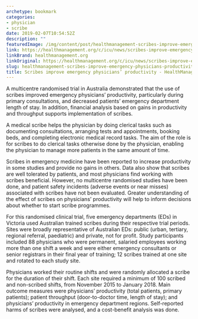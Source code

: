 ```yaml
---
archetype: bookmark
categories:
- physician
- scribe
date: 2019-02-07T10:54:52Z
description: ""
featuredImage: /img/content/post/healthmanagement-scribes-improve-emergency-physicians-productivity-healthmanagement-org.jpg
link: https://healthmanagement.org/c/icu/news/scribes-improve-emergency-physicians-productivity
linkBrand: healthmanagement.org
linkOriginal: https://healthmanagement.org/c/icu/news/scribes-improve-emergency-physicians-productivity
slug: healthmanagement-scribes-improve-emergency-physicians-productivity-healthmanagement-org
title: Scribes improve emergency physicians’ productivity - HealthManagement.org
---
```

A multicentre randomised trial in Australia demonstrated that the use of scribes improved emergency physicians’ productivity, particularly during primary consultations, and decreased patients’ emergency department length of stay. In addition, financial analysis based on gains in productivity and throughput supports implementation of scribes.

A medical scribe helps the physician by doing clerical tasks such as documenting consultations, arranging tests and appointments, booking beds, and completing electronic medical record tasks. The aim of the role is for scribes to do clerical tasks otherwise done by the physician, enabling the physician to manage more patients in the same amount of time.  

Scribes in emergency medicine have been reported to increase productivity in some studies and provide no gains in others. Data also show that scribes are well tolerated by patients, and most physicians find working with scribes beneficial. However, no multicentre randomised studies have been done, and patient safety incidents (adverse events or near misses) associated with scribes have not been evaluated. Greater understanding of the effect of scribes on physicians’ productivity will help to inform decisions about whether to start scribe programmes.

For this randomised clinical trial, five emergency departments (EDs) in Victoria used Australian trained scribes during their respective trial periods. Sites were broadly representative of Australian EDs: public (urban, tertiary, regional referral, paediatric) and private, not for profit. Study participants included 88 physicians who were permanent, salaried employees working more than one shift a week and were either emergency consultants or senior registrars in their final year of training; 12 scribes trained at one site and rotated to each study site.

Physicians worked their routine shifts and were randomly allocated a scribe for the duration of their shift. Each site required a minimum of 100 scribed and non-scribed shifts, from November 2015 to January 2018. Main outcome measures were physicians’ productivity (total patients, primary patients); patient throughput (door-to-doctor time, length of stay); and physicians’ productivity in emergency department regions. Self-reported harms of scribes were analysed, and a cost-benefit analysis was done.
